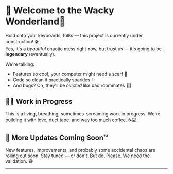 
# 🚧 Welcome to the Wacky Wonderland🚧

Hold onto your keyboards, folks — this project is currently under construction! 🛠️  
Yes, it's a *beautiful* chaotic mess right now, but trust us — it's going to be **legendary** (eventually).  

We're talking:
- Features so cool, your computer might need a scarf 🧣
- Code so clean it practically sparkles ✨
- And bugs? Oh, they'll be *evicted* like bad roommates 🐛🚪

## 👷‍♂️ Work in Progress
This is a living, breathing, sometimes-screaming work in progress. We're building it with love, duct tape, and way too much coffee. ☕💻

## 📅 More Updates Coming Soon™
New features, improvements, and probably some accidental chaos are rolling out soon. Stay tuned — or don't. But do. Please. We need the validation. 😅

---
